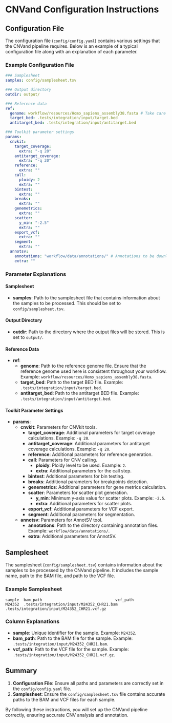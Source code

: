 # CNVand Configuration Instructions

## Configuration File

The configuration file (`config/config.yaml`) contains various settings that the CNVand pipeline requires. Below is an example of a typical configuration file along with an explanation of each parameter.

### Example Configuration File

```yaml
### Samplesheet
samples: config/samplesheet.tsv

### Output directory
outdir: output/

### Reference data
ref:
  genome: workflow/resources/Homo_sapiens_assembly38.fasta # Take care you're using the same reference in your full workflow
  target_bed: .tests/integration/input/target.bed
  antitarget_bed: .tests/integration/input/antitarget.bed

### Toolkit parameter settings
params:
  cnvkit:
    target_coverage:
      extra: "-q 20"
    antitarget_coverage:
      extra: "-q 20"
    reference:
      extra: ""
    call:
      ploidy: 2
      extra: "" 
    bintest:
      extra: "" 
    breaks:
      extra: "" 
    genemetrics:
      extra: "" 
    scatter:
      y_min: "-2.5"
      extra: "" 
    export_vcf:
      extra: "" 
    segment:
      extra: ""
  annotsv:
    annotations: "workflow/data/annotations/" # Annotations to be downloaded externally - see README.md for more details
    extra: ""
```

### Parameter Explanations

#### Samplesheet
- **samples**: Path to the samplesheet file that contains information about the samples to be processed. This should be set to `config/samplesheet.tsv`.

#### Output Directory
- **outdir**: Path to the directory where the output files will be stored. This is set to `output/`.

#### Reference Data
- **ref**: 
  - **genome**: Path to the reference genome file. Ensure that the reference genome used here is consistent throughout your workflow. Example: `workflow/resources/Homo_sapiens_assembly38.fasta`.
  - **target_bed**: Path to the target BED file. Example: `.tests/integration/input/target.bed`.
  - **antitarget_bed**: Path to the antitarget BED file. Example: `.tests/integration/input/antitarget.bed`.

#### Toolkit Parameter Settings
- **params**:
  - **cnvkit**: Parameters for CNVkit tools.
    - **target_coverage**: Additional parameters for target coverage calculations. Example: `-q 20`.
    - **antitarget_coverage**: Additional parameters for antitarget coverage calculations. Example: `-q 20`.
    - **reference**: Additional parameters for reference generation.
    - **call**: Parameters for CNV calling.
      - **ploidy**: Ploidy level to be used. Example: `2`.
      - **extra**: Additional parameters for the call step.
    - **bintest**: Additional parameters for bin testing.
    - **breaks**: Additional parameters for breakpoints detection.
    - **genemetrics**: Additional parameters for gene metrics calculation.
    - **scatter**: Parameters for scatter plot generation.
      - **y_min**: Minimum y-axis value for scatter plots. Example: `-2.5`.
      - **extra**: Additional parameters for scatter plots.
    - **export_vcf**: Additional parameters for VCF export.
    - **segment**: Additional parameters for segmentation.
  - **annotsv**: Parameters for AnnotSV tool.
    - **annotations**: Path to the directory containing annotation files. Example: `workflow/data/annotations/`.
    - **extra**: Additional parameters for AnnotSV.

## Samplesheet

The samplesheet (`config/samplesheet.tsv`) contains information about the samples to be processed by the CNVand pipeline. It includes the sample name, path to the BAM file, and path to the VCF file.

### Example Samplesheet

```tsv
sample  bam_path                                vcf_path
M24352  .tests/integration/input/M24352_CHR21.bam  .tests/integration/input/M24352_CHR21.vcf.gz
```

### Column Explanations
- **sample**: Unique identifier for the sample. Example: `M24352`.
- **bam_path**: Path to the BAM file for the sample. Example: `.tests/integration/input/M24352_CHR21.bam`.
- **vcf_path**: Path to the VCF file for the sample. Example: `.tests/integration/input/M24352_CHR21.vcf.gz`.

## Summary

1. **Configuration File**: Ensure all paths and parameters are correctly set in the `config/config.yaml` file.
2. **Samplesheet**: Ensure the `config/samplesheet.tsv` file contains accurate paths to the BAM and VCF files for each sample.

By following these instructions, you will set up the CNVand pipeline correctly, ensuring accurate CNV analysis and annotation.